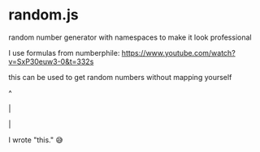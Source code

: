 # random.js
random number generator with namespaces to make it look professional

I use formulas from numberphile: https://www.youtube.com/watch?v=SxP30euw3-0&t=332s

this can be used to get random numbers without mapping yourself

^

|

|

I wrote "this." 😅
